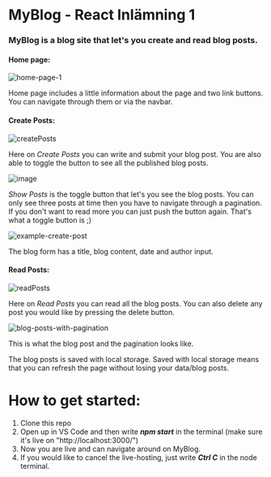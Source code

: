 # MyBlog - React Inlämning 1 

### MyBlog is a blog site that let's you create and read blog posts.


#### Home page:
![home-page-1](https://user-images.githubusercontent.com/89410611/189605748-466e07f0-4a6d-458b-8a3b-f3c4b2ed94a5.png)

Home page includes a little information about the page and two link buttons. You can navigate through them or via the navbar. 

#### Create Posts:
![createPosts](https://user-images.githubusercontent.com/89410611/189605998-bfc11d83-8429-49d1-a425-71cc91701a61.png)

Here on *Create Posts* you can write and submit your blog post. You are also able to toggle the button to see all the published blog posts.

![image](https://user-images.githubusercontent.com/89410611/189606322-5d4d0a8a-81dd-402a-ae89-903cc891c6ee.png)

*Show Posts* is the toggle button that let's you see the blog posts. You can only see three posts at time then you have to navigate through a pagination. 
If you don't want to read more you can just push the button again. That's what a toggle button is ;)

![example-create-post](https://user-images.githubusercontent.com/89410611/189181141-3697906e-d10c-4eba-b3a2-c073a833cee4.png)

The blog form has a title, blog content, date and author input.

#### Read Posts:
![readPosts](https://user-images.githubusercontent.com/89410611/189606133-524176d2-601e-4f45-94ab-8ac3da078d4c.png)

Here on *Read Posts* you can read all the blog posts. You can also delete any post you would like by pressing the delete button.  

![blog-posts-with-pagination](https://user-images.githubusercontent.com/89410611/189182819-dde9094c-54c2-4e8b-80cc-d7d16eef5dcf.png)

This is what the blog post and the pagination looks like.

The blog posts is saved with local storage. Saved with local storage means that you can refresh the page without losing your data/blog posts.

# How to get started:
1. Clone this repo
2. Open up in VS Code and then write ***npm start*** in the terminal (make sure it's live on "http://localhost:3000/")
3. Now you are live and can navigate around on MyBlog.
4. If you would like to cancel the live-hosting, just write ***Ctrl C*** in the node terminal.
